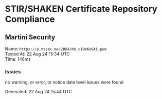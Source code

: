 # STIR/SHAKEN Certificate Repository Compliance

## Martini Security

Name: `https://p.mtsec.me/2884/Nb_c19e6eSA1.pem`\
Tested At: 22 Aug 24 15:34 UTC\
Time: 146ms

### Issues

no warning, or error, or notice date level issues were found

Generated: 22 Aug 24 15:44 UTC